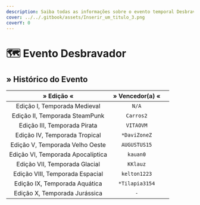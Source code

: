 ```yaml
---
description: Saiba todas as informações sobre o evento temporal Desbravador!
cover: ../../.gitbook/assets/Inserir_um_titulo_3.png
coverY: 0
---
```


# 🗺 Evento Desbravador

## » Histórico do Evento

<table><thead><tr><th align="center">» Edição «</th><th align="center">» Vencedor(a) «</th><th data-hidden></th></tr></thead><tbody><tr><td align="center">Edição I, Temporada Medieval</td><td align="center"><code>N/A</code></td><td></td></tr><tr><td align="center">Edição II, Temporada SteamPunk</td><td align="center"><code>Carros2</code></td><td></td></tr><tr><td align="center">Edição III, Temporada Pirata</td><td align="center"><code>VITAOVM</code></td><td></td></tr><tr><td align="center">Edição IV, Temporada Tropical</td><td align="center"><code>*DaviZoneZ</code></td><td></td></tr><tr><td align="center">Edição V, Temporada Velho Oeste</td><td align="center"><code>AUGUSTUS15</code></td><td></td></tr><tr><td align="center">Edição VI, Temporada Apocalíptica</td><td align="center"><code>kauan0</code></td><td></td></tr><tr><td align="center">Edição VII, Temporada Glacial</td><td align="center"><code>KKlauz</code></td><td></td></tr><tr><td align="center">Edição VIII, Temporada Espacial</td><td align="center"><code>kelton1223</code></td><td></td></tr><tr><td align="center">Edição IX, Temporada Aquática</td><td align="center"><code>*Tilapia3154</code></td><td></td></tr><tr><td align="center">Edição X, Temporada Jurássica</td><td align="center"><code>-</code></td><td></td></tr></tbody></table>

